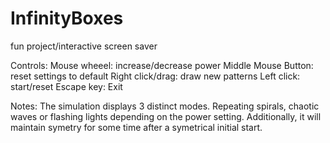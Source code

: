 # InfinityBoxes
fun project/interactive screen saver

Controls:
  Mouse wheeel: increase/decrease power
  Middle Mouse Button: reset settings to default
  Right click/drag: draw new patterns
  Left click: start/reset
  Escape key: Exit
  
Notes:
  The simulation displays 3 distinct modes. Repeating spirals, chaotic waves or flashing lights depending on the power setting. 
  Additionally, it will maintain symetry for some time after a symetrical initial start.
